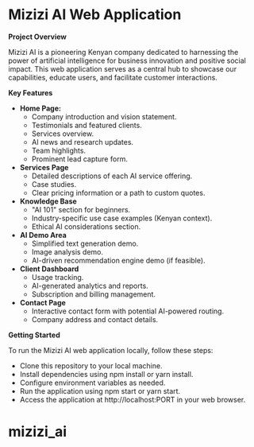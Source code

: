 # Mizizi AI Web Application

**Project Overview**

Mizizi AI is a pioneering Kenyan company dedicated to harnessing the power of artificial intelligence for business innovation and positive social impact. This web application serves as a central hub to showcase our capabilities, educate users, and facilitate customer interactions.

**Key Features**

* **Home Page:**
    * Company introduction and vision statement.
    * Testimonials and featured clients.
    * Services overview.
    * AI news and research updates.
    * Team highlights.
    * Prominent lead capture form. 
* **Services Page**
    * Detailed descriptions of each AI service offering.
    * Case studies.
    * Clear pricing information or a path to custom quotes.
* **Knowledge Base**
     * "AI 101" section for beginners.
     * Industry-specific use case examples (Kenyan context).
     * Ethical AI considerations section.
* **AI Demo Area**
     * Simplified text generation demo.
     * Image analysis demo. 
     * AI-driven recommendation engine demo (if feasible).
* **Client Dashboard**
    * Usage tracking.
    * AI-generated analytics and reports.
    * Subscription and billing management. 
* **Contact Page**
    * Interactive contact form with potential AI-powered routing.
    * Company address and contact details. 

**Getting Started**

To run the Mizizi AI web application locally, follow these steps:

* Clone this repository to your local machine.
* Install dependencies using npm install or yarn install.
* Configure environment variables as needed.
* Run the application using npm start or yarn start.
* Access the application at http://localhost:PORT in your web browser.
# mizizi_ai
